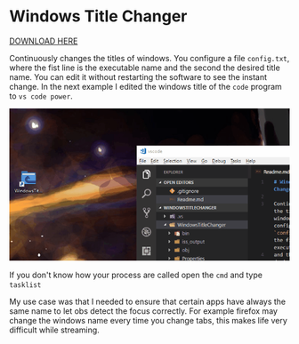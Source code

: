 ﻿# Windows Title Changer

[DOWNLOAD HERE](http://github.com/hernanex3/WindowsTitleChanger/releases)

Continuously changes the titles of windows. You configure a file `config.txt`, where the fist line is the executable name
and the second the desired title name. You can edit it without restarting the software to see the instant change.
In the next example I edited the windows title of the `code` program to `vs code power`.

![demo](/demo.gif)

If you don't know how your process are called open the `cmd` and type `tasklist`

My use case was that I needed to ensure that certain apps have always the same
name to let obs detect the focus correctly. For example firefox may change
the windows name every time you change tabs, this makes life very difficult
while streaming.